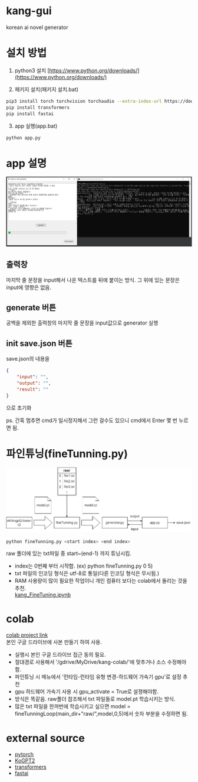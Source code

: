 # kang-gui
korean ai novel generator

# 설치 방법

1. python3 설치
[https://www.python.org/downloads/](https://www.python.org/downloads/)

2. 패키지 설치(패키지 설치.bat)
```sh
pip3 install torch torchvision torchaudio --extra-index-url https://download.pytorch.org/whl/cu116
pip install transformers
pip install fastai
```

3. app 실행(app.bat)
```sh
python app.py
```

# app 설명
![app.png](./screenshot/app.png)

## 출력창
마지막 줄 문장을 input해서 나온 텍스트를 뒤에 붙이는 방식.
그 위에 있는 문장은 input에 영향은 없음.

## generate 버튼
공백을 제외한 출력창의 마지막 줄 문장을 input값으로
generator 실행

## init save.json 버튼
save.json의 내용을
```json
{
    "input": "",
    "output": "",
    "result": ""
}
```
으로 초기화

ps. 간혹 멈추면 cmd가 일시정지해서 그런 걸수도 있으니 cmd에서 Enter 몇 번 누르면 됨.

# 파인튜닝(fineTunning.py)
![kang-flowchart.png](./screenshot/kang-flowchart.png)

```sh
python fineTunning.py <start index> <end index>
```
raw 폴더에 있는 txt파일 중 start~(end-1) 까지 튜닝시킴.

* index는 0번째 부터 시작함. (ex) python fineTunning.py 0 5)
* txt 파일의 인코딩 형식은 utf-8로 통일(다른 인코딩 형식은 무시됨.)
* RAM 사용량이 많이 필요한 작업이니 개인 컴퓨터 보다는 colab에서 돌리는 것을 추천.  
[kang_FineTuning.ipynb](https://colab.research.google.com/drive/1H3MDfWQTBsMd__Szz7byFJ0nurHp9Y_-?usp=sharing)

# colab
[colab project link](https://drive.google.com/drive/folders/1_lwPOVnlnSVfekPzwttxKJkc17DZ6FhC?usp=sharing)  
본인 구글 드라이브에 사본 만들기 하여 사용.

* 실행시 본인 구글 드라이브 접근 동의 필요.
* 절대경로 사용해서 '/gdrive/MyDrive/kang-colab/'에 맞추거나 소스 수정해야함.
* 파인튜닝 시 메뉴에서 '런타임-런타임 유형 변경-하드웨어 가속기 gpu'로 설정 추천
* gpu 하드웨어 가속기 사용 시 gpu_activate = True로 설졍해야함.
* 방식은 똑같음. raw폴더 참조해서 txt 파일들로 model.pt 학습시키는 방식.
* 많은 txt 파일을 한꺼번에 학습시키고 싶으면 model = fineTunningLoop(main_dir+"raw/",model,0,5)에서 숫자 부분을 수정하면 됨.

# external source

* [pytorch](https://github.com/pytorch/pytorch)
* [KoGPT2](https://github.com/SKT-AI/KoGPT2)
* [transformers](https://github.com/huggingface/transformers)
* [fastai](https://github.com/fastai/fastai)